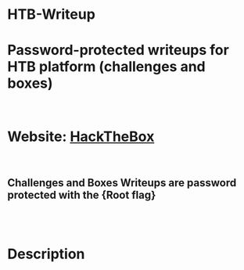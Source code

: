 # HTB-Writeup
<h1>Password-protected writeups for HTB platform (challenges and boxes)</h1><br>
<h1>Website: <a href="https://www.hackthebox.eu/">HackTheBox</a></h1> <br>
<h2>Challenges and Boxes Writeups are password protected with the {Root flag}</h2> <br><br>
<h1>Description</h1>
